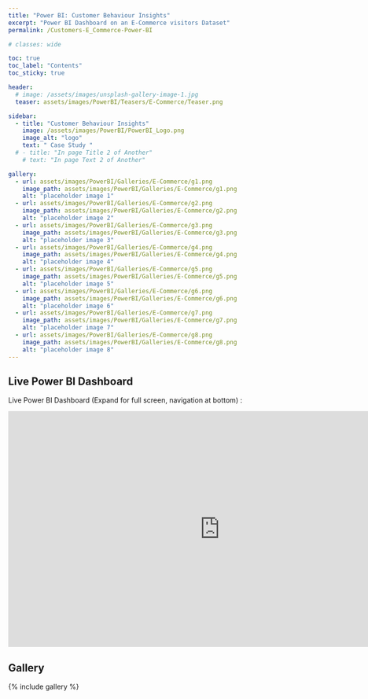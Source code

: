 ```yaml
---
title: "Power BI: Customer Behaviour Insights"
excerpt: "Power BI Dashboard on an E-Commerce visitors Dataset"
permalink: /Customers-E_Commerce-Power-BI

# classes: wide

toc: true
toc_label: "Contents"
toc_sticky: true

header:
  # image: /assets/images/unsplash-gallery-image-1.jpg
  teaser: assets/images/PowerBI/Teasers/E-Commerce/Teaser.png

sidebar:
  - title: "Customer Behaviour Insights"
    image: /assets/images/PowerBI/PowerBI_Logo.png
    image_alt: "logo"
    text: " Case Study "
  # - title: "In page Title 2 of Another"
    # text: "In page Text 2 of Another"

gallery:
  - url: assets/images/PowerBI/Galleries/E-Commerce/g1.png
    image_path: assets/images/PowerBI/Galleries/E-Commerce/g1.png
    alt: "placeholder image 1"
  - url: assets/images/PowerBI/Galleries/E-Commerce/g2.png
    image_path: assets/images/PowerBI/Galleries/E-Commerce/g2.png
    alt: "placeholder image 2"
  - url: assets/images/PowerBI/Galleries/E-Commerce/g3.png
    image_path: assets/images/PowerBI/Galleries/E-Commerce/g3.png
    alt: "placeholder image 3"
  - url: assets/images/PowerBI/Galleries/E-Commerce/g4.png
    image_path: assets/images/PowerBI/Galleries/E-Commerce/g4.png
    alt: "placeholder image 4"
  - url: assets/images/PowerBI/Galleries/E-Commerce/g5.png
    image_path: assets/images/PowerBI/Galleries/E-Commerce/g5.png
    alt: "placeholder image 5"
  - url: assets/images/PowerBI/Galleries/E-Commerce/g6.png
    image_path: assets/images/PowerBI/Galleries/E-Commerce/g6.png
    alt: "placeholder image 6"
  - url: assets/images/PowerBI/Galleries/E-Commerce/g7.png
    image_path: assets/images/PowerBI/Galleries/E-Commerce/g7.png
    alt: "placeholder image 7"
  - url: assets/images/PowerBI/Galleries/E-Commerce/g8.png
    image_path: assets/images/PowerBI/Galleries/E-Commerce/g8.png
    alt: "placeholder image 8"
---
```


## Live Power BI Dashboard

Live Power BI Dashboard (Expand for full screen, navigation at bottom) :
<iframe title="E-commerce Case Study" width="860" height="480" src="https://app.powerbi.com/view?r=eyJrIjoiNmE4NDk1MzMtNjA5YS00NzA2LWJiZjgtMTMxZThjMGEzZTA0IiwidCI6ImRmODY3OWNkLWE4MGUtNDVkOC05OWFjLWM4M2VkN2ZmOTVhMCJ9" frameborder="0" allowFullScreen="true"></iframe>



## Gallery

{% include gallery %}
<!-- {% include gallery caption="This is a sample gallery to go along with this case study." %} -->